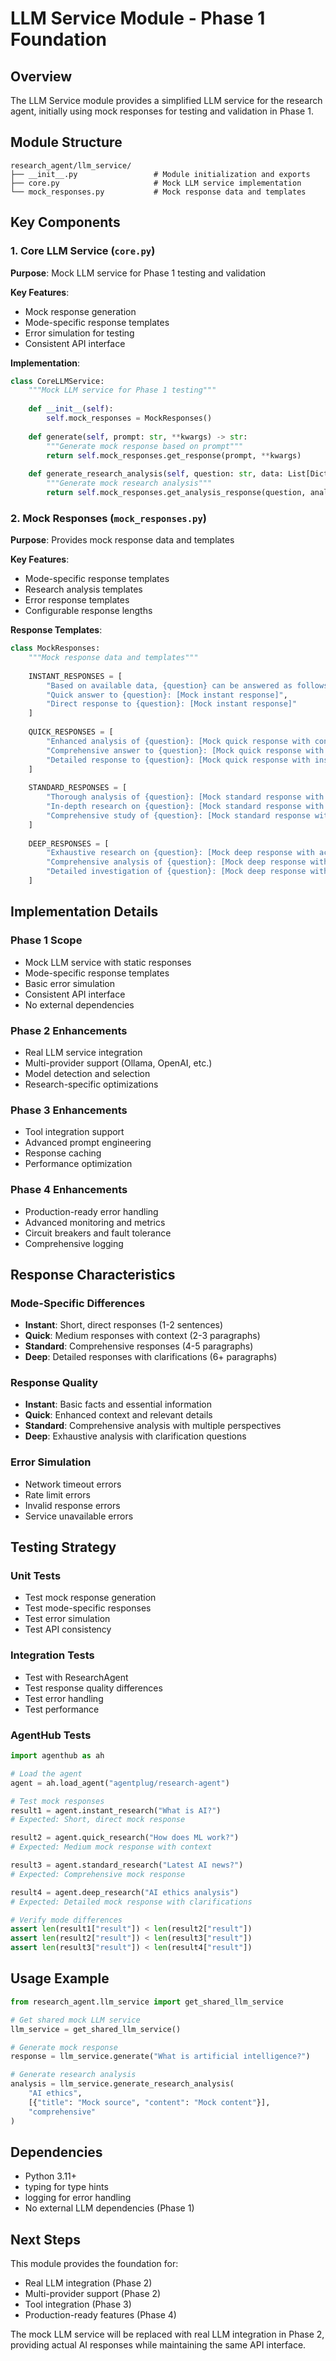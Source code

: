 # LLM Service Module - Phase 1 Foundation

## Overview

The LLM Service module provides a simplified LLM service for the research agent, initially using mock responses for testing and validation in Phase 1.

## Module Structure

```
research_agent/llm_service/
├── __init__.py                 # Module initialization and exports
├── core.py                     # Mock LLM service implementation
└── mock_responses.py           # Mock response data and templates
```

## Key Components

### 1. Core LLM Service (`core.py`)

**Purpose**: Mock LLM service for Phase 1 testing and validation

**Key Features**:
- Mock response generation
- Mode-specific response templates
- Error simulation for testing
- Consistent API interface

**Implementation**:
```python
class CoreLLMService:
    """Mock LLM service for Phase 1 testing"""
    
    def __init__(self):
        self.mock_responses = MockResponses()
    
    def generate(self, prompt: str, **kwargs) -> str:
        """Generate mock response based on prompt"""
        return self.mock_responses.get_response(prompt, **kwargs)
    
    def generate_research_analysis(self, question: str, data: List[Dict], analysis_type: str) -> str:
        """Generate mock research analysis"""
        return self.mock_responses.get_analysis_response(question, analysis_type)
```

### 2. Mock Responses (`mock_responses.py`)

**Purpose**: Provides mock response data and templates

**Key Features**:
- Mode-specific response templates
- Research analysis templates
- Error response templates
- Configurable response lengths

**Response Templates**:
```python
class MockResponses:
    """Mock response data and templates"""
    
    INSTANT_RESPONSES = [
        "Based on available data, {question} can be answered as follows: [Mock instant response]",
        "Quick answer to {question}: [Mock instant response]",
        "Direct response to {question}: [Mock instant response]"
    ]
    
    QUICK_RESPONSES = [
        "Enhanced analysis of {question}: [Mock quick response with context]",
        "Comprehensive answer to {question}: [Mock quick response with details]",
        "Detailed response to {question}: [Mock quick response with insights]"
    ]
    
    STANDARD_RESPONSES = [
        "Thorough analysis of {question}: [Mock standard response with comprehensive coverage]",
        "In-depth research on {question}: [Mock standard response with multiple perspectives]",
        "Comprehensive study of {question}: [Mock standard response with detailed analysis]"
    ]
    
    DEEP_RESPONSES = [
        "Exhaustive research on {question}: [Mock deep response with academic-level analysis]",
        "Comprehensive analysis of {question}: [Mock deep response with clarification questions]",
        "Detailed investigation of {question}: [Mock deep response with exhaustive coverage]"
    ]
```

## Implementation Details

### Phase 1 Scope
- Mock LLM service with static responses
- Mode-specific response templates
- Basic error simulation
- Consistent API interface
- No external dependencies

### Phase 2 Enhancements
- Real LLM service integration
- Multi-provider support (Ollama, OpenAI, etc.)
- Model detection and selection
- Research-specific optimizations

### Phase 3 Enhancements
- Tool integration support
- Advanced prompt engineering
- Response caching
- Performance optimization

### Phase 4 Enhancements
- Production-ready error handling
- Advanced monitoring and metrics
- Circuit breakers and fault tolerance
- Comprehensive logging

## Response Characteristics

### Mode-Specific Differences
- **Instant**: Short, direct responses (1-2 sentences)
- **Quick**: Medium responses with context (2-3 paragraphs)
- **Standard**: Comprehensive responses (4-5 paragraphs)
- **Deep**: Detailed responses with clarifications (6+ paragraphs)

### Response Quality
- **Instant**: Basic facts and essential information
- **Quick**: Enhanced context and relevant details
- **Standard**: Comprehensive analysis with multiple perspectives
- **Deep**: Exhaustive analysis with clarification questions

### Error Simulation
- Network timeout errors
- Rate limit errors
- Invalid response errors
- Service unavailable errors

## Testing Strategy

### Unit Tests
- Test mock response generation
- Test mode-specific responses
- Test error simulation
- Test API consistency

### Integration Tests
- Test with ResearchAgent
- Test response quality differences
- Test error handling
- Test performance

### AgentHub Tests
```python
import agenthub as ah

# Load the agent
agent = ah.load_agent("agentplug/research-agent")

# Test mock responses
result1 = agent.instant_research("What is AI?")
# Expected: Short, direct mock response

result2 = agent.quick_research("How does ML work?")
# Expected: Medium mock response with context

result3 = agent.standard_research("Latest AI news?")
# Expected: Comprehensive mock response

result4 = agent.deep_research("AI ethics analysis")
# Expected: Detailed mock response with clarifications

# Verify mode differences
assert len(result1["result"]) < len(result2["result"])
assert len(result2["result"]) < len(result3["result"])
assert len(result3["result"]) < len(result4["result"])
```

## Usage Example

```python
from research_agent.llm_service import get_shared_llm_service

# Get shared mock LLM service
llm_service = get_shared_llm_service()

# Generate mock response
response = llm_service.generate("What is artificial intelligence?")

# Generate research analysis
analysis = llm_service.generate_research_analysis(
    "AI ethics", 
    [{"title": "Mock source", "content": "Mock content"}], 
    "comprehensive"
)
```

## Dependencies

- Python 3.11+
- typing for type hints
- logging for error handling
- No external LLM dependencies (Phase 1)

## Next Steps

This module provides the foundation for:
- Real LLM integration (Phase 2)
- Multi-provider support (Phase 2)
- Tool integration (Phase 3)
- Production-ready features (Phase 4)

The mock LLM service will be replaced with real LLM integration in Phase 2, providing actual AI responses while maintaining the same API interface.
